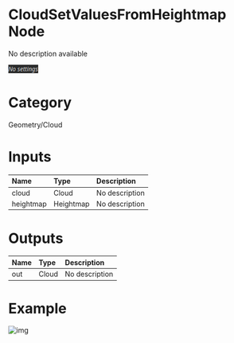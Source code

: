 
CloudSetValuesFromHeightmap Node
================================


No description available



![img](../../images/nodes/CloudSetValuesFromHeightmap_settings.png)


# Category


Geometry/Cloud
# Inputs

|Name|Type|Description|
| :--- | :--- | :--- |
|cloud|Cloud|No description|
|heightmap|Heightmap|No description|

# Outputs

|Name|Type|Description|
| :--- | :--- | :--- |
|out|Cloud|No description|

# Example


![img](../../images/nodes/CloudSetValuesFromHeightmap.png)

